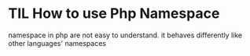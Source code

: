 TIL How to use Php Namespace
============================

namespace in php are not easy to understand. it behaves differently like other languages' namespaces


